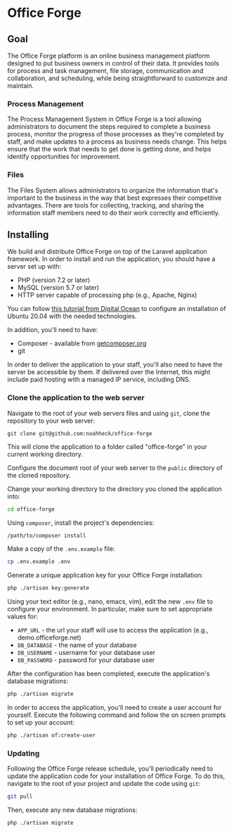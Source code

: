 # Office Forge

## Goal

The Office Forge platform is an online business management platform designed to put business owners in control of their data. It provides tools for process and task management, file storage, communication and collaboration, and scheduling, while being straightforward to customize and maintain.

### Process Management

The Process Management System in Office Forge is a tool allowing administrators to document the steps required to complete a business process, monitor the progress of those processes as they're completed by staff, and make updates to a process as business needs change. This helps ensure that the work that needs to get done is getting done, and helps identify opportunities for improvement.

### Files

The Files System allows administrators to organize the information that's important to the business in the way that best expresses their competitive advantages. There are tools for collecting, tracking, and sharing the information staff members need to do their work correctly and efficiently.

## Installing

We build and distribute Office Forge on top of the Laravel application framework. In order to install and run the application, you should have a server set up with:

- PHP (version 7.2 or later)
- MySQL (version 5.7 or later)
- HTTP server capable of processing php (e.g., Apache, Nginx)

You can follow [this tutorial from Digital Ocean](https://www.digitalocean.com/community/tutorials/how-to-install-linux-apache-mysql-php-lamp-stack-on-ubuntu-20-04) to configure an installation of Ubuntu 20.04 with the needed technologies.

In addition, you'll need to have:

- Composer - available from [getcomposer.org](getcomposer.org)
- git

In order to deliver the application to your staff, you'll also need to have the server be accessible by them. If delivered over the Internet, this might include paid hosting with a managed IP service, including DNS.

### Clone the application to the web server

Navigate to the root of your web servers files and using `git`, clone the repository to your web server:

```
git clone git@github.com:noahheck/office-forge
```

This will clone the application to a folder called "office-forge" in your current working directory.

Configure the document root of your web server to the `public` directory of the cloned repository.

Change your working directory to the directory you cloned the application into:

```bash
cd office-forge
```

Using `composer`, install the project's dependencies:

```bash
/path/to/composer install
``` 

Make a copy of the `.env.example` file:

```bash 
cp .env.example .env
``` 

Generate a unique application key for your Office Forge installation:

```bash
php ./artisan key:generate
```

Using your text editor (e.g., nano, emacs, vim), edit the new `.env` file to configure your environment. In particular, make sure to set appropriate values for:

- `APP_URL` - the url your staff will use to access the application (e.g., demo.officeforge.net)
- `DB_DATABASE` - the name of your database
- `DB_USERNAME` - username for your database user
- `DB_PASSWORD` - password for your database user

After the configuration has been completed, execute the application's database migrations:

```bash
php ./artisan migrate
``` 

In order to access the application, you'll need to create a user account for yourself. Execute the following command and follow the on screen prompts to set up your account:

```bash
php ./artisan of:create-user
```

### Updating

Following the Office Forge release schedule, you'll periodically need to update the application code for your installation of Office Forge. To do this, navigate to the root of your project and update the code using `git`:

```bash
git pull
```

Then, execute any new database migrations:

```bash
php ./artisan migrate
```

